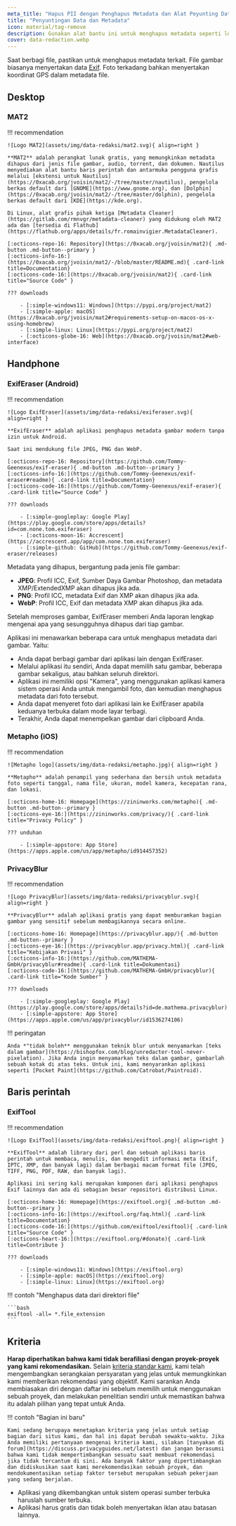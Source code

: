```yaml
---
meta_title: "Hapus PII dengan Penghapus Metadata dan Alat Peyunting Data - Privacy Guides"
title: "Penyuntingan Data dan Metadata"
icon: material/tag-remove
description: Gunakan alat bantu ini untuk menghapus metadata seperti lokasi GPS dan informasi identifikasi lainnya dari foto dan file yang Anda bagikan.
cover: data-redaction.webp
---
```


Saat berbagi file, pastikan untuk menghapus metadata terkait. File gambar biasanya menyertakan data [Exif](https://en.wikipedia.org/wiki/Exif). Foto terkadang bahkan menyertakan koordinat GPS dalam metadata file.

## Desktop

### MAT2

!!! recommendation

    ![Logo MAT2](assets/img/data-redaksi/mat2.svg){ align=right }
    
    **MAT2** adalah perangkat lunak gratis, yang memungkinkan metadata dihapus dari jenis file gambar, audio, torrent, dan dokumen. Nautilus menyediakan alat bantu baris perintah dan antarmuka pengguna grafis melalui [ekstensi untuk Nautilus] (https://0xacab.org/jvoisin/mat2/-/tree/master/nautilus), pengelola berkas default dari [GNOME](https://www.gnome.org), dan [Dolphin](https://0xacab.org/jvoisin/mat2/-/tree/master/dolphin), pengelola berkas default dari [KDE](https://kde.org).
    
    Di Linux, alat grafis pihak ketiga [Metadata Cleaner] (https://gitlab.com/rmnvgr/metadata-cleaner) yang didukung oleh MAT2 ada dan [tersedia di Flathub] (https://flathub.org/apps/details/fr.romainvigier.MetadataCleaner).
    
    [:octicons-repo-16: Repository](https://0xacab.org/jvoisin/mat2){ .md-button .md-button--primary }
    [:octicons-info-16:](https://0xacab.org/jvoisin/mat2/-/blob/master/README.md){ .card-link title=Documentation}
    [:octicons-code-16:](https://0xacab.org/jvoisin/mat2){ .card-link title="Source Code" }
    
    ??? downloads
    
        - [:simple-windows11: Windows](https://pypi.org/project/mat2)
        - [:simple-apple: macOS](https://0xacab.org/jvoisin/mat2#requirements-setup-on-macos-os-x-using-homebrew)
        - [:simple-linux: Linux](https://pypi.org/project/mat2)
        - [:octicons-globe-16: Web](https://0xacab.org/jvoisin/mat2#web-interface)

## Handphone

### ExifEraser (Android)

!!! recommendation

    ![Logo ExifEraser](assets/img/data-redaksi/exiferaser.svg){ align=right }
    
    **ExifEraser** adalah aplikasi penghapus metadata gambar modern tanpa izin untuk Android.
    
    Saat ini mendukung file JPEG, PNG dan WebP.
    
    [:octicons-repo-16: Repository](https://github.com/Tommy-Geenexus/exif-eraser){ .md-button .md-button--primary }
    [:octicons-info-16:](https://github.com/Tommy-Geenexus/exif-eraser#readme){ .card-link title=Documentation}
    [:octicons-code-16:](https://github.com/Tommy-Geenexus/exif-eraser){ .card-link title="Source Code" }
    
    ??? downloads
    
        - [:simple-googleplay: Google Play](https://play.google.com/store/apps/details?id=com.none.tom.exiferaser)
        - [:octicons-moon-16: Accrescent](https://accrescent.app/app/com.none.tom.exiferaser)
        - [:simple-github: GitHub](https://github.com/Tommy-Geenexus/exif-eraser/releases)

Metadata yang dihapus, bergantung pada jenis file gambar:

* **JPEG**: Profil ICC, Exif, Sumber Daya Gambar Photoshop, dan metadata XMP/ExtendedXMP akan dihapus jika ada.
* **PNG**: Profil ICC, metadata Exif dan XMP akan dihapus jika ada.
* **WebP**: Profil ICC, Exif dan metadata XMP akan dihapus jika ada.

Setelah memproses gambar, ExifEraser memberi Anda laporan lengkap mengenai apa yang sesungguhnya dihapus dari tiap gambar.

Aplikasi ini menawarkan beberapa cara untuk menghapus metadata dari gambar. Yaitu:

* Anda dapat berbagi gambar dari aplikasi lain dengan ExifEraser.
* Melalui aplikasi itu sendiri, Anda dapat memilih satu gambar, beberapa gambar sekaligus, atau bahkan seluruh direktori.
* Aplikasi ini memiliki opsi "Kamera", yang menggunakan aplikasi kamera sistem operasi Anda untuk mengambil foto, dan kemudian menghapus metadata dari foto tersebut.
* Anda dapat menyeret foto dari aplikasi lain ke ExifEraser apabila keduanya terbuka dalam mode layar terbagi.
* Terakhir, Anda dapat menempelkan gambar dari clipboard Anda.

### Metapho (iOS)

!!! recommendation

    ![Metapho logo](assets/img/data-redaksi/metapho.jpg){ align=right }
    
    **Metapho** adalah penampil yang sederhana dan bersih untuk metadata foto seperti tanggal, nama file, ukuran, model kamera, kecepatan rana, dan lokasi.
    
    [:octicons-home-16: Homepage](https://zininworks.com/metapho){ .md-button .md-button--primary }
    [:octicons-eye-16:](https://zininworks.com/privacy/){ .card-link title="Privacy Policy" }
    
    ??? unduhan
    
        - [:simple-appstore: App Store](https://apps.apple.com/us/app/metapho/id914457352)

### PrivacyBlur

!!! recommendation

    ![Logo PrivacyBlur](assets/img/data-redaksi/privacyblur.svg){ align=right }
    
    **PrivacyBlur** adalah aplikasi gratis yang dapat memburamkan bagian gambar yang sensitif sebelum membagikannya secara online.
    
    [:octicons-home-16: Homepage](https://privacyblur.app/){ .md-button .md-button--primary }
    [:octicons-eye-16:](https://privacyblur.app/privacy.html){ .card-link title="Kebijakan Privasi" }
    [:octicons-info-16:](https://github.com/MATHEMA-GmbH/privacyblur#readme){ .card-link title=Dokumentasi}
    [:octicons-code-16:](https://github.com/MATHEMA-GmbH/privacyblur){ .card-link title="Kode Sumber" }
    
    ??? downloads
    
        - [:simple-googleplay: Google Play](https://play.google.com/store/apps/details?id=de.mathema.privacyblur)
        - [:simple-appstore: App Store](https://apps.apple.com/us/app/privacyblur/id1536274106)

!!! peringatan

    Anda *"tidak boleh** menggunakan teknik blur untuk menyamarkan [teks dalam gambar](https://bishopfox.com/blog/unredacter-tool-never-pixelation). Jika Anda ingin menyamarkan teks dalam gambar, gambarlah sebuah kotak di atas teks. Untuk ini, kami menyarankan aplikasi seperti [Pocket Paint](https://github.com/Catrobat/Paintroid).

## Baris perintah

### ExifTool

!!! recommendation

    ![Logo ExifTool](assets/img/data-redaksi/exiftool.png){ align=right }
    
    **ExifTool** adalah library dari perl dan sebuah aplikasi baris perintah untuk membaca, menulis, dan mengedit informasi meta (Exif, IPTC, XMP, dan banyak lagi) dalam berbagai macam format file (JPEG, TIFF, PNG, PDF, RAW, dan banyak lagi).
    
    Aplikasi ini sering kali merupakan komponen dari aplikasi penghapus Exif lainnya dan ada di sebagian besar repositori distribusi Linux.
    
    [:octicons-home-16: Homepage](https://exiftool.org){ .md-button .md-button--primary }
    [:octicons-info-16:](https://exiftool.org/faq.html){ .card-link title=Documentation}
    [:octicons-code-16:](https://github.com/exiftool/exiftool){ .card-link title="Source Code" }
    [:octicons-heart-16:](https://exiftool.org/#donate){ .card-link title=Contribute }
    
    ??? downloads
    
        - [:simple-windows11: Windows](https://exiftool.org)
        - [:simple-apple: macOS](https://exiftool.org)
        - [:simple-linux: Linux](https://exiftool.org)

!!! contoh "Menghapus data dari direktori file"

    ```bash
    exiftool -all= *.file_extension
    ```

## Kriteria

**Harap diperhatikan bahwa kami tidak berafiliasi dengan proyek-proyek yang kami rekomendasikan.** Selain [kriteria standar kami](about/criteria.md), kami telah mengembangkan serangkaian persyaratan yang jelas untuk memungkinkan kami memberikan rekomendasi yang objektif. Kami sarankan Anda membiasakan diri dengan daftar ini sebelum memilih untuk menggunakan sebuah proyek, dan melakukan penelitian sendiri untuk memastikan bahwa itu adalah pilihan yang tepat untuk Anda.

!!! contoh "Bagian ini baru"

    Kami sedang berupaya menetapkan kriteria yang jelas untuk setiap bagian dari situs kami, dan hal ini dapat berubah sewaktu-waktu. Jika Anda memiliki pertanyaan mengenai kriteria kami, silakan [tanyakan di forum](https://discuss.privacyguides.net/latest) dan jangan berasumsi bahwa kami tidak mempertimbangkan sesuatu saat membuat rekomendasi jika tidak tercantum di sini. Ada banyak faktor yang dipertimbangkan dan didiskusikan saat kami merekomendasikan sebuah proyek, dan mendokumentasikan setiap faktor tersebut merupakan sebuah pekerjaan yang sedang berjalan.

- Aplikasi yang dikembangkan untuk sistem operasi sumber terbuka haruslah sumber terbuka.
- Aplikasi harus gratis dan tidak boleh menyertakan iklan atau batasan lainnya.
